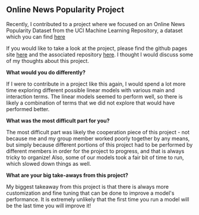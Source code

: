 ## Online News Popularity Project

Recently, I contributed to a project where we focused on an Online News Popularity Dataset from the UCI Machine Learning Repository, a dataset which you can find [here](https://archive.ics.uci.edu/ml/datasets/Online+News+Popularity)

If you would like to take a look at the project, please find the github pages site [here](suproman98.github.io/project-2) and the associated repository [here](https://github.com/suproman98/project-2). I thought I would discuss some of my thoughts about this project.

**What would you do differently?**

If I were to contribute in a project like this again, I would spend a lot more time exploring different possible linear models with various main and interaction terms. The linear models seemed to perform well, so there is likely a combination of terms that we did not explore that would have performed better.

**What was the most difficult part for you?**

The most difficult part was likely the cooperation piece of this project - not because me and my group member worked poorly together by any means, but simply because different portions of this project had to be performed by different members in order for the project to progress, and that is always tricky to organize! Also, some of our models took a fair bit of time to run, which slowed down things as well.

**What are your big take-aways from this project?**

My biggest takeaway from this project is that there is always more customization and fine tuning that can be done to improve a model's performance. It is extremely unlikely that the first time you run a model will be the last time you will improve it!
